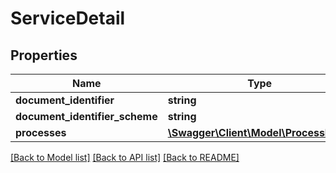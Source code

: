 # ServiceDetail

## Properties
Name | Type | Description | Notes
------------ | ------------- | ------------- | -------------
**document_identifier** | **string** |  | [optional] 
**document_identifier_scheme** | **string** |  | [optional] 
**processes** | [**\Swagger\Client\Model\ProcessInfo[]**](ProcessInfo.md) |  | [optional] 

[[Back to Model list]](../README.md#documentation-for-models) [[Back to API list]](../README.md#documentation-for-api-endpoints) [[Back to README]](../README.md)


